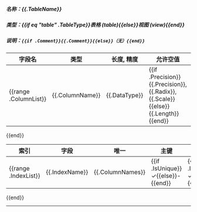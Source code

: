 ##### 名称：{{.TableName}}

##### 类型：{{if eq "table" .TableType}}表格 (table){{else}}视图 (view){{end}}

##### 说明：`{{if .Comment}}{{.Comment}}{{else}}（无）{{end}}`

| 字段名                   | 类型 | 长度, 精度 | 允许空值                                                                              | 默认值 | 主键 | 自增 | 唯一 | 说明 |
|-----------------------|------|-----------|-----------------------------------------------------------------------------------|--------|------|------|------|------|
{{range .ColumnList}} | {{.ColumnName}} | {{.DataType}} | {{if .Precision}}{{.Precision}}, {{.Radix}}, {{.Scale}}{{else}}{{.Length}}{{end}} | {{if .Nullable}}✓{{else}}-{{end}} | {{.Default}} | {{if .IsPrimary}}✓{{else}}-{{end}} | {{if .IsAutoIncrement}}✓{{else}}-{{end}} | {{if .IsUnique}}✓{{else}}-{{end}} | {{if .Comment}}{{.Comment}}{{else}}-{{end}} |
{{end}}

| 索引                   | 字段 | 唯一 | 主键 | 类型 | 说明 |
|----------------------|------|------|------|------|------|
{{range .IndexList}} | {{.IndexName}}  | {{.ColumnNames}} | {{if .IsUnique}}✓{{else}}-{{end}} | {{if .IsPrimary}}✓{{else}}-{{end}} | {{.IndexType}} | {{.IndexComment}} |
{{end}}

----------
